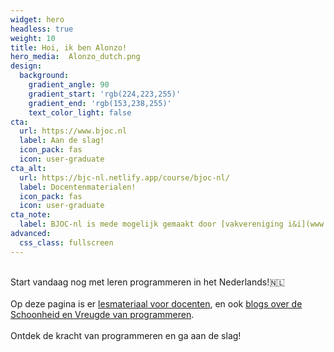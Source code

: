 ```yaml
---
widget: hero
headless: true
weight: 10
title: Hoi, ik ben Alonzo!
hero_media:  Alonzo_dutch.png
design:
  background:
    gradient_angle: 90
    gradient_start: 'rgb(224,223,255)'
    gradient_end: 'rgb(153,238,255)'
    text_color_light: false
cta:
  url: https://www.bjoc.nl
  label: Aan de slag!
  icon_pack: fas
  icon: user-graduate
cta_alt:
  url: https://bjc-nl.netlify.app/course/bjoc-nl/
  label: Docentenmaterialen!
  icon_pack: fas
  icon: user-graduate
cta_note:
  label: BJOC-nl is mede mogelijk gemaakt door [vakvereniging i&i](www.ieni.org)
advanced:
  css_class: fullscreen
---
```


<br>
Start vandaag nog met leren programmeren in het Nederlands!🇳🇱 <br>
<br>Op deze pagina is er  <a href="https://bjc-nl.netlify.app/course/bjoc-nl/">lesmateriaal voor docenten</a>, en ook <a href="https://bjc-nl.netlify.app/post/">blogs over de Schoonheid en Vreugde van programmeren</a>.
<br><br>
Ontdek de kracht van programmeren en ga aan de slag!

<!--<a class="github-button" href="https://github.com/BJOC-NL/bjoc-nl.github.io" data-icon="octicon-star" data-size="large" data-show-count="true" aria-label="Star Wowchemy Website Builder for Hugo">GitHub BJOC-NL</a><br>
<!--<a class="github-button" href="https://github.com/wowchemy/starter-hugo-online-course" data-icon="octicon-star" data-size="large" data-show-count="true" aria-label="Star the Online Course template">Star the Online Course template</a><script async defer src="https://buttons.github.io/buttons.js"></script>-->
